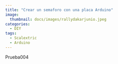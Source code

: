 ```yaml
---
title: "Crear un semaforo con una placa Arduino"
image: 
  thumbnail: docs/images/rallydakarjunio.jpeg
categories:
  - DIY
tags:
  - Scalextric
  - Arduino
---
```


Prueba004
